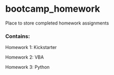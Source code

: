 # bootcamp_homework
Place to store completed homework assignments
### Contains:
Homework 1: Kickstarter

Homework 2: VBA

Homework 3: Python
